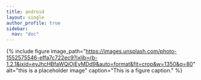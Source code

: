 ```yaml
---
title: android
layout: single
author_profile: true
sidebar:
  nav: "doc"
---
```



{% include figure 
  image_path="https://images.unsplash.com/photo-1552575546-effa7c722ec9?ixlib=rb-1.2.1&ixid=eyJhcHBfaWQiOjEyMDd9&auto=format&fit=crop&w=1350&q=80" 
  alt="this is a placeholder image" 
  caption="This is a figure caption." 
  %}

